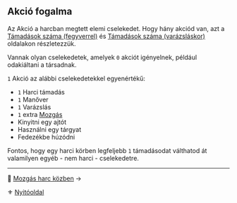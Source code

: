 ## Akció fogalma

Az Akció a harcban megtett elemi cselekedet. Hogy hány akciód van, azt a [Támadások száma (fegyverrel)](063_04_tamadasok_szama_fegyverrel.md) és [Támadások száma (varázsláskor)](063_05_tamadasok_szama_varazslaskor.md) oldalakon részletezzük.

Vannak olyan cselekedetek, amelyek `0` akciót igényelnek, például odakiáltani a társadnak.

`1` Akció az alábbi cselekedetekkel egyenértékű:

- `1` Harci támadás
- `1` Manőver
- `1` Varázslás
- `1` extra [Mozgás](063_03_mozgas_harc_kozben.md)
- Kinyitni egy ajtót
- Használni egy tárgyat
- Fedezékbe húzódni

Fontos, hogy egy harci körben legfeljebb `1` támadásodat válthatod át valamilyen egyéb - nem harci - cselekedetre.

---

🔗 [Mozgás harc közben](063_03_mozgas_harc_kozben.md) →

⚜️ [Nyitóoldal](start.md#6-harcrendszer-%EF%B8%8F)

